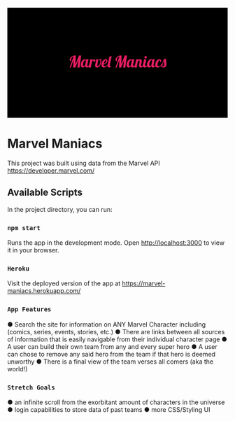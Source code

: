 ![MainImage!](/public/images/Marvel_Maniacs.png)

# Marvel Maniacs

This project was built using data from the Marvel API https://developer.marvel.com/

## Available Scripts

In the project directory, you can run:

### `npm start`

Runs the app in the development mode.
Open [http://localhost:3000](http://localhost:3000) to view it in your browser.

### `Heroku`

Visit the deployed version of the app at https://marvel-maniacs.herokuapp.com/

### `App Features`

● Search the site for information on ANY Marvel Character including (comics, series, events, stories, etc.)
● There are links between all sources of information that is easily navigable from their individual character page
● A user can build their own team from any and every super hero
● A user can chose to remove any said hero from the team if that hero is deemed unworthy
● There is a final view of the team verses all comers (aka the world!)

### `Stretch Goals`

● an infinite scroll from the exorbitant amount of characters in the universe
● login capabilities to store data of past teams
● more CSS/Styling UI
